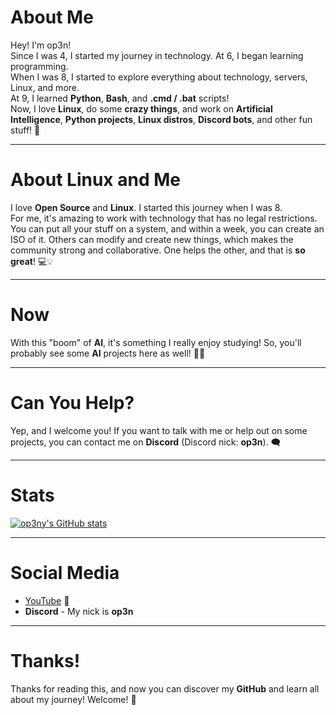 # About Me
Hey! I'm op3n!  
Since I was 4, I started my journey in technology. At 6, I began learning programming.  
When I was 8, I started to explore everything about technology, servers, Linux, and more.  
At 9, I learned **Python**, **Bash**, and **.cmd / .bat** scripts!  
Now, I love **Linux**, do some **crazy things**, and work on **Artificial Intelligence**, **Python projects**, **Linux distros**, **Discord bots**, and other fun stuff! 🚀

---

# About Linux and Me
I love **Open Source** and **Linux**. I started this journey when I was 8.  
For me, it's amazing to work with technology that has no legal restrictions. You can put all your stuff on a system, and within a week, you can create an ISO of it. Others can modify and create new things, which makes the community strong and collaborative. One helps the other, and that is **so great**! 💻💡

---

# Now
With this "boom" of **AI**, it's something I really enjoy studying! So, you'll probably see some **AI** projects here as well! 🤖✨

---

# Can You Help?
Yep, and I welcome you! If you want to talk with me or help out on some projects, you can contact me on **Discord** (Discord nick: **op3n**). 🗨️

---

# Stats
[![op3ny's GitHub stats](https://github-readme-stats.vercel.app/api?username=op3ny&theme=radical)](https://github.com/anuraghazra/github-readme-stats)

---

# Social Media

- [YouTube](https://www.youtube.com/@watcl/) 🎥  
- **Discord** - My nick is **op3n**  

---

# Thanks!  
Thanks for reading this, and now you can discover my **GitHub** and learn all about my journey! Welcome! 🎉
